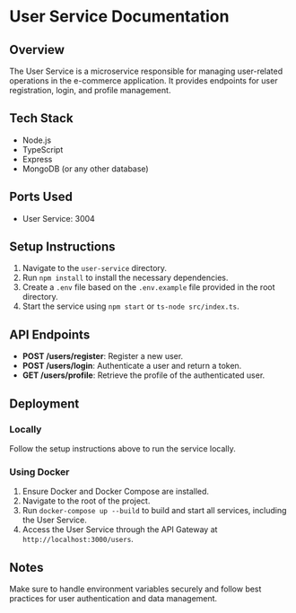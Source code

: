 # User Service Documentation

## Overview
The User Service is a microservice responsible for managing user-related operations in the e-commerce application. It provides endpoints for user registration, login, and profile management.

## Tech Stack
- Node.js
- TypeScript
- Express
- MongoDB (or any other database)

## Ports Used
- User Service: 3004

## Setup Instructions
1. Navigate to the `user-service` directory.
2. Run `npm install` to install the necessary dependencies.
3. Create a `.env` file based on the `.env.example` file provided in the root directory.
4. Start the service using `npm start` or `ts-node src/index.ts`.

## API Endpoints
- **POST /users/register**: Register a new user.
- **POST /users/login**: Authenticate a user and return a token.
- **GET /users/profile**: Retrieve the profile of the authenticated user.

## Deployment
### Locally
Follow the setup instructions above to run the service locally.

### Using Docker
1. Ensure Docker and Docker Compose are installed.
2. Navigate to the root of the project.
3. Run `docker-compose up --build` to build and start all services, including the User Service.
4. Access the User Service through the API Gateway at `http://localhost:3000/users`.

## Notes
Make sure to handle environment variables securely and follow best practices for user authentication and data management.